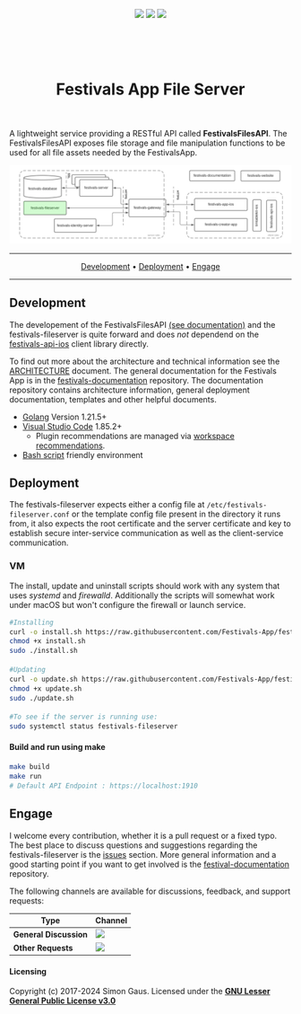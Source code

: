<p align="center">
   <a href="https://github.com/festivals-app/festivals-fileserver/commits/" title="Last Commit"><img src="https://img.shields.io/github/last-commit/festivals-app/festivals-fileserver?style=flat"></a>
   <a href="https://github.com/festivals-app/festivals-fileserver/issues" title="Open Issues"><img src="https://img.shields.io/github/issues/festivals-app/festivals-fileserver?style=flat"></a>
   <a href="./LICENSE" title="License"><img src="https://img.shields.io/github/license/festivals-app/festivals-fileserver.svg"></a>
</p>

<h1 align="center">
    <br/><br/>
    Festivals App File Server
    <br/><br/>
</h1>

A lightweight service providing a RESTful API called **FestivalsFilesAPI**. The FestivalsFilesAPI
exposes file storage and file manipulation functions to be used for all file assets needed by the FestivalsApp.

![Figure 1: Architecture Overview Highlighted](https://github.com/Festivals-App/festivals-documentation/blob/main/images/architecture/overview_files.png "Figure 1: Architecture Overview Highlighted")

<hr />
<p align="center">
  <a href="#development">Development</a> •
  <a href="#deployment">Deployment</a> •
  <a href="#engage">Engage</a>
</p>
<hr />

## Development
The developement of the FestivalsFilesAPI [(see documentation)](./DOCUMENTATION.md) and the festivals-fileserver is quite forward and does *not* dependend on the [festivals-api-ios](https://github.com/Festivals-App/festivals-api-ios) client library directly.

To find out more about the architecture and technical information see the [ARCHITECTURE](./ARCHITECTURE.md) document. The general documentation for the Festivals App is in the [festivals-documentation](https://github.com/festivals-app/festivals-documentation) repository. The documentation repository contains architecture information, general deployment documentation, templates and other helpful documents.

- [Golang](https://go.dev/) Version 1.21.5+
- [Visual Studio Code](https://code.visualstudio.com/download) 1.85.2+
    * Plugin recommendations are managed via [workspace recommendations](https://code.visualstudio.com/docs/editor/extension-marketplace#_recommended-extensions).
- [Bash script](https://en.wikipedia.org/wiki/Bash_(Unix_shell)) friendly environment

## Deployment
The festivals-fileserver expects either a config file at `/etc/festivals-fileserver.conf` or the template config file present in the directory it runs from, 
it also expects the root certificate and the server certificate and key to establish secure inter-service communication as well as the client-service communication.

### VM
The install, update and uninstall scripts should work with any system that uses *systemd* and *firewalld*.
Additionally the scripts will somewhat work under macOS but won't configure the firewall or launch service.

```bash
#Installing
curl -o install.sh https://raw.githubusercontent.com/Festivals-App/festivals-fileserver/master/operation/install.sh
chmod +x install.sh
sudo ./install.sh

#Updating
curl -o update.sh https://raw.githubusercontent.com/Festivals-App/festivals-fileserver/master/operation/update.sh
chmod +x update.sh
sudo ./update.sh

#To see if the server is running use:
sudo systemctl status festivals-fileserver
```

#### Build and run using make
```bash
make build
make run
# Default API Endpoint : https://localhost:1910
```

## Engage
I welcome every contribution, whether it is a pull request or a fixed typo. The best place to discuss questions and suggestions regarding the festivals-fileserver is the [issues](https://github.com/festivals-app/festivals-fileserver/issues/) section. More general information and a good starting point if you want to get involved is the [festival-documentation](https://github.com/Festivals-App/festivals-documentation) repository.

The following channels are available for discussions, feedback, and support requests:

| Type                     | Channel                                                |
| ------------------------ | ------------------------------------------------------ |
| **General Discussion**   | <a href="https://github.com/festivals-app/festivals-documentation/issues/new/choose" title="General Discussion"><img src="https://img.shields.io/github/issues/festivals-app/festivals-documentation/question.svg?style=flat-square"></a> </a>   |
| **Other Requests**    | <a href="mailto:simon.cay.gaus@gmail.com" title="Email me"><img src="https://img.shields.io/badge/email-Simon-green?logo=mail.ru&style=flat-square&logoColor=white"></a>   |

#### Licensing
Copyright (c) 2017-2024 Simon Gaus. Licensed under the [**GNU Lesser General Public License v3.0**](./LICENSE)